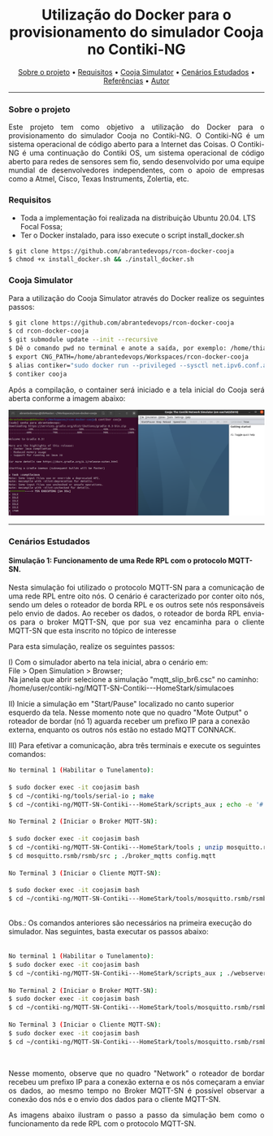 <h1 align="center">Utilização do Docker para o provisionamento do simulador Cooja no Contiki-NG</h1>

<p align="center">
  <a href="#-sobre-o-projeto">Sobre o projeto</a> •
  <a href="#-como-executar-o-projeto">Requisitos</a> •
  <a href="#-prov">Cooja Simulator</a> •
  <a href="#-tecnologias">Cenários Estudados</a> •
  <a href="#-ref">Referências</a> •
  <a href="#-autor">Autor</a>
</p>
<hr>
<h3 id="-sobre-o-projeto">Sobre o projeto</h3>

<p align="justify">Este projeto tem como objetivo a utilização do Docker para o provisionamento do simulador Cooja no Contiki-NG. O Contiki-NG é um sistema operacional de código aberto para a Internet das Coisas. O Contiki-NG é uma continuação do Contiki OS, um sistema operacional de código aberto para redes de sensores sem fio, sendo desenvolvido por uma equipe mundial de desenvolvedores independentes, com o apoio de empresas como a Atmel, Cisco, Texas Instruments, Zolertia, etc.</p>

<h3 id="-como-executar-o-projeto">Requisitos</h3>

<p align="justify">

- Toda a implementação foi realizada na distribuição Ubuntu 20.04. LTS Focal Fossa;
- Ter o Docker instalado, para isso execute o script install_docker.sh</p>

```bash
$ git clone https://github.com/abrantedevops/rcon-docker-cooja
$ chmod +x install_docker.sh && ./install_docker.sh
```

<h3 id="-prov">Cooja Simulator</h3>

<p align="justify">Para a utilização do Cooja Simulator através do Docker realize os seguintes passos:</p>

```bash
$ git clone https://github.com/abrantedevops/rcon-docker-cooja
$ cd rcon-docker-cooja
$ git submodule update --init --recursive
$ Dê o comando pwd no terminal e anote a saída, por exemplo: /home/thiago/rcon-docker-cooja
$ export CNG_PATH=/home/abrantedevops/Workspaces/rcon-docker-cooja
$ alias contiker="sudo docker run --privileged --sysctl net.ipv6.conf.all.disable_ipv6=0 --mount type=bind,source=$CNG_PATH,destination=/home/user/contiki-ng -e DISPLAY=$DISPLAY -e LOCAL_UID=$(id -u $USER) -e LOCAL_GID=$(id -g $USER) -v /tmp/.X11-unix:/tmp/.X11-unix -v /dev/bus/usb:/dev/bus/usb -p 80:80 -ti --name coojasim contiker/contiki-ng"
$ contiker cooja
```

<p align="justify">Após a compilação, o container será iniciado e a tela inicial do Cooja será aberta conforme a imagem abaixo:</p>

<p align="center">
  <img src="img/1.png" alt="Tela inicial do Cooja">
</p>

<hr>

<h3 id="-tecnologias">Cenários Estudados</h3>

<h4>Simulação 1: Funcionamento de uma Rede RPL com o protocolo MQTT-SN.</h4>
<p align="justify">Nesta simulação foi utilizado o protocolo MQTT-SN para a comunicação de uma rede RPL entre oito nós. O cenário é caracterizado por conter oito nós, sendo um deles o roteador de borda RPL e os outros sete nós responsáveis pelo envio de dados. Ao receber os dados, o roteador de borda RPL envia-os para o broker MQTT-SN, que por sua vez encaminha para o cliente MQTT-SN que esta inscrito no tópico de interesse</p>

<p align="justify">Para esta simulação, realize os seguintes passos:</p>

<p align="justify"> 

I) Com o simulador aberto na tela inicial, abra o cenário em:<br>
File > Open Simulation > Browser; <br> Na janela que abrir selecione a simulação "mqtt_slip_br6.csc" no caminho:<br> /home/user/contiki-ng/MQTT-SN-Contiki---HomeStark/simulacoes</p>

II) Inicie a simulação em "Start/Pause" localizado no canto superior esquerdo da tela. Nesse momento note que no quadro "Mote Output" o roteador de bordar (nó 1) aguarda receber um prefixo IP para a conexão externa, enquanto os outros nós estão no estado MQTT CONNACK.

III) Para efetivar a comunicação, abra três terminais e execute os seguintes comandos:

```bash
No terminal 1 (Habilitar o Tunelamento):

$ sudo docker exec -it coojasim bash
$ cd ~/contiki-ng/tools/serial-io ; make
$ cd ~/contiki-ng/MQTT-SN-Contiki---HomeStark/scripts_aux ; echo -e '#!'"/bin/bash\nsudo $HOME/contiki-ng/tools/serial-io/tunslip6 -a 127.0.0.1 aaaa::1/64\n" > webserver_slip.sh ; chmod +x webserver_slip.sh ; ./webserver_slip.sh

No Terminal 2 (Iniciar o Broker MQTT-SN): 

$ sudo docker exec -it coojasim bash
$ cd ~/contiki-ng/MQTT-SN-Contiki---HomeStark/tools ; unzip mosquitto.rsmb.zip 
$ cd mosquitto.rsmb/rsmb/src ; ./broker_mqtts config.mqtt

No Terminal 3 (Iniciar o Cliente MQTT-SN):

$ sudo docker exec -it coojasim bash
$ cd ~/contiki-ng/MQTT-SN-Contiki---HomeStark/tools/mosquitto.rsmb/rsmb/src ; mosquitto_sub -t "#" -v -i t1
```
<br>
Obs.: Os comandos anteriores são necessários na primeira execução do simulador. Nas seguintes, basta executar os passos abaixo:
<br><br>

```bash
No terminal 1 (Habilitar o Tunelamento):
$ sudo docker exec -it coojasim bash
$ cd ~/contiki-ng/MQTT-SN-Contiki---HomeStark/scripts_aux ; ./webserver_slip.sh

No Terminal 2 (Iniciar o Broker MQTT-SN):
$ sudo docker exec -it coojasim bash
$ cd ~/contiki-ng/MQTT-SN-Contiki---HomeStark/tools/mosquitto.rsmb/rsmb/src ; ./broker_mqtts config.mqtt

No Terminal 3 (Iniciar o Cliente MQTT-SN):
$ sudo docker exec -it coojasim bash
$ cd ~/contiki-ng/MQTT-SN-Contiki---HomeStark/tools/mosquitto.rsmb/rsmb/src ; mosquitto_sub -t "#" -v -i t1
```

<br>
<p align="justify"> Nesse momento, observe que no quadro "Network" o roteador de bordar recebeu um prefixo IP para a conexão externa e os nós começaram a enviar os dados, ao mesmo tempo no Broker MQTT-SN é possível observar a conexão dos nós e o envio dos dados para o cliente MQTT-SN.</p>

<p align="justify">As imagens abaixo ilustram o passo a passo da simulação bem como o funcionamento da rede RPL com o protocolo MQTT-SN.</p>


